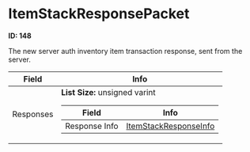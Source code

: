 # ItemStackResponsePacket

**ID: 148**  

The new server auth inventory item transaction response, sent from the server.

<table><thead><tr><th>Field</th><th>Info</th></tr></thead><tbody>
<tr><td>Responses</td><td><b>List Size:</b> unsigned varint
  <table><thead><tr><th>Field</th><th>Info</th></tr></thead><tbody>
  <tr><td>Response Info</td><td><a href="../types/ItemStackResponseInfo.md">ItemStackResponseInfo</a></td></tr>
  </tbody></table></td></tr>
</tbody></table>
